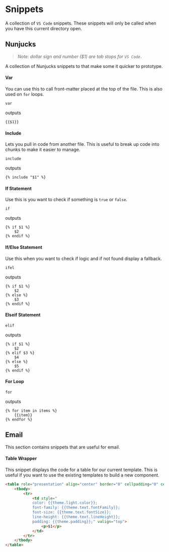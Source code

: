 # Snippets

A collection of `VS Code` snippets. These snippets will only be called when you have this current directory open.

## Nunjucks

> _Note: dollar sign and number ($1) are tab stops for `VS Code.`_

A collection of Nunjucks snippets to that make some it quicker to prototype.

#### Var

You can use this to call front-matter placed at the top of the file. This is also used on `for` loops.

<!-- prettier-ignore-start -->
```
var
```
<!-- prettier-ignore-end -->

outputs

<!-- prettier-ignore-start -->
```njk
{{$1}}
```
<!-- prettier-ignore-end -->

#### Include

Lets you pull in code from another file. This is useful to break up code into chunks to make it easier to manage.

<!-- prettier-ignore-start -->
```
include
```
<!-- prettier-ignore-end -->

outputs

<!-- prettier-ignore-start -->
```njk
{% include "$1" %}
```
<!-- prettier-ignore-end -->

#### If Statement

Use this is you want to check if something is `true` or `false`.

<!-- prettier-ignore-start -->
```
if
```
<!-- prettier-ignore-end -->

outputs

<!-- prettier-ignore-start -->
```njk
{% if $1 %}
	$2
{% endif %}
```
<!-- prettier-ignore-end -->

#### If/Else Statement

Use this when you want to check if logic and if not found display a fallback.

<!-- prettier-ignore-start -->
```
ifel
```
<!-- prettier-ignore-end -->

outputs

<!-- prettier-ignore-start -->
```njk
{% if $1 %}
	$2
{% else %}
	$3
{% endif %}
```
<!-- prettier-ignore-end -->

#### Elseif Statement

<!-- prettier-ignore-start -->
```
elif
```
<!-- prettier-ignore-end -->

outputs

<!-- prettier-ignore-start -->
```njk
{% if $1 %}
	$2
{% elif $3 %}
	$4
{% else %}
	$5
{% endif %}
```
<!-- prettier-ignore-end -->

#### For Loop

<!-- prettier-ignore-start -->
```
for
```
<!-- prettier-ignore-end -->

outputs

<!-- prettier-ignore-start -->
```njk
{% for item in items %}
	{{item}}
{% endfor %}
```
<!-- prettier-ignore-end -->

## Email

This section contains snippets that are useful for email.

#### Table Wrapper

This snippet displays the code for a table for our current template. This is useful if you want to use the existing templates to build a new component.

<!-- prettier-ignore-start -->

```html
<table role="presentation" align="center" border="0" cellpadding="0" cellspacing="0" class="email-wrapper" width="{{theme.width}}">
	<tbody>
		<tr>
			<td style="
			color: {{theme.light.color}};
			font-family: {{theme.text.fontFamily}};
			font-size: {{theme.text.fontSize}};
			line-height: {{theme.text.lineHeight}};
			padding: {{theme.padding}};" valign="top">
				<p>$1</p>
			</td>
		</tr>
	</tbody>
</table>
```
<!-- prettier-ignore-end -->
